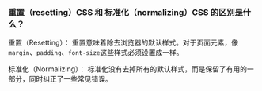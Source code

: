 ### 重置（resetting）CSS 和 标准化（normalizing）CSS 的区别是什么？

重置（Resetting）： 重置意味着除去浏览器的默认样式。对于页面元素，像`margin`、`padding`、`font-size`这些样式必须设置成一样。

标准化（Normalizing）： 标准化没有去掉所有的默认样式，而是保留了有用的一部分，同时纠正了一些常见错误。

 